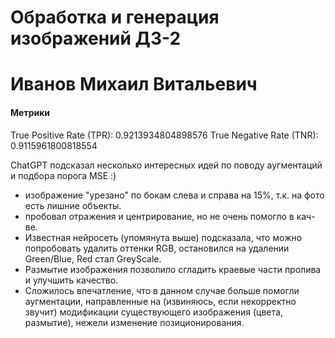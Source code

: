# Обработка и генерация изображений ДЗ-2
# Иванов Михаил Витальевич

#### Метрики
True Positive Rate (TPR): 0.9213934804898576
True Negative Rate (TNR): 0.9115961800818554


ChatGPT подсказал несколько интересных идей по поводу аугментаций и подбора порога MSE :)
- изображение "урезано" по бокам слева и справа на 15%, т.к. на фото есть лишние объекты.
- пробовал отражения и центрирование, но не очень помогло в кач-ве. 
- Известная нейросеть (упомянута выше) подсказала, что можно попробовать удалить оттенки RGB, остановился на удалении Green/Blue, Red стал GreyScale.
- Размытие изображения позволило сгладить краевые части пролива и улучшить качество.
- Сложилось впечатление, что в данном случае больше помогли аугментации, направленные на (извиняюсь, если некорректно звучит) модификации существующего изображения (цвета, размытие), нежели изменение позиционирования.


